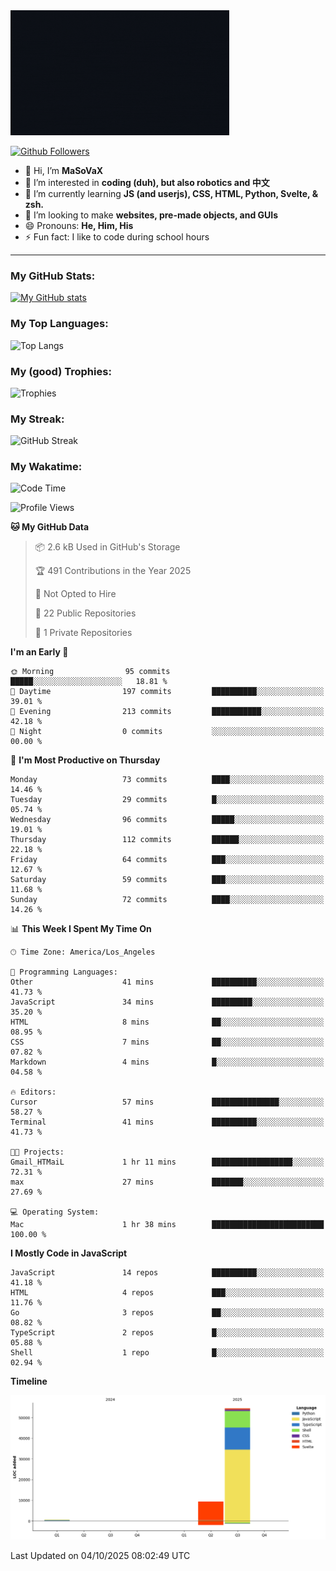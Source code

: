 <img src="profile-up.gif" alt="Profile Up" width="350px" height="200px">

[![Github Followers](https://img.shields.io/github/followers/genZrizzCode?logo=github&style=plastic)](https://github.com/genZrizzCode?tab=followers)

- 👋 Hi, I’m **MaSoVaX**
- 👀 I’m interested in **coding (duh), but also robotics and 中文**
- 🌱 I’m currently learning **JS (and userjs), CSS, HTML, Python, Svelte, & zsh.**
- 💞️ I’m looking to make **websites, pre-made objects, and GUIs**
- 😄 Pronouns: **He, Him, His**
- ⚡ Fun fact: I like to code during school hours
  
---

### My GitHub Stats:
[![My GitHub stats](https://github-readme-stats.vercel.app/api?username=genzrizzcode&show_icons=true&theme=github_dark&hide_border=true&show=discussions_started,discussions_answered&rank_icon=percentile)](https://github.com/genZrizzCode)

### My Top Languages:
![Top Langs](https://github-readme-stats.vercel.app/api/top-langs/?username=genzrizzcode&langs_count=20&show_icons=true&theme=github_dark&hide_border=true&layout=compact)

### My (good) Trophies:
![Trophies](https://github-profile-trophy.vercel.app/?username=genzrizzcode&rank=SECRET,SSS,SS,S,AAA,AA,A,B&theme=matrix&column=3&margin-w=10&margin-h=10)

### My Streak:
![GitHub Streak](https://streak-stats.demolab.com?user=genZrizzCode&theme=highcontrast&border_radius=25&date_format=M%20j%5B%2C%20Y%5D&card_width=525&stroke=EB5454)

### My Wakatime:
<!--START_SECTION:waka-->
![Code Time](http://img.shields.io/badge/Code%20Time-57%20hrs%2046%20mins-blue)

![Profile Views](http://img.shields.io/badge/Profile%20Views-0-blue)

**🐱 My GitHub Data** 

> 📦 2.6 kB Used in GitHub's Storage 
 > 
> 🏆 491 Contributions in the Year 2025
 > 
> 🚫 Not Opted to Hire
 > 
> 📜 22 Public Repositories 
 > 
> 🔑 1 Private Repositories 
 > 
**I'm an Early 🐤** 

```text
🌞 Morning                95 commits          █████░░░░░░░░░░░░░░░░░░░░   18.81 % 
🌆 Daytime                197 commits         ██████████░░░░░░░░░░░░░░░   39.01 % 
🌃 Evening                213 commits         ███████████░░░░░░░░░░░░░░   42.18 % 
🌙 Night                  0 commits           ░░░░░░░░░░░░░░░░░░░░░░░░░   00.00 % 
```
📅 **I'm Most Productive on Thursday** 

```text
Monday                   73 commits          ████░░░░░░░░░░░░░░░░░░░░░   14.46 % 
Tuesday                  29 commits          █░░░░░░░░░░░░░░░░░░░░░░░░   05.74 % 
Wednesday                96 commits          █████░░░░░░░░░░░░░░░░░░░░   19.01 % 
Thursday                 112 commits         ██████░░░░░░░░░░░░░░░░░░░   22.18 % 
Friday                   64 commits          ███░░░░░░░░░░░░░░░░░░░░░░   12.67 % 
Saturday                 59 commits          ███░░░░░░░░░░░░░░░░░░░░░░   11.68 % 
Sunday                   72 commits          ████░░░░░░░░░░░░░░░░░░░░░   14.26 % 
```


📊 **This Week I Spent My Time On** 

```text
🕑︎ Time Zone: America/Los_Angeles

💬 Programming Languages: 
Other                    41 mins             ██████████░░░░░░░░░░░░░░░   41.73 % 
JavaScript               34 mins             █████████░░░░░░░░░░░░░░░░   35.20 % 
HTML                     8 mins              ██░░░░░░░░░░░░░░░░░░░░░░░   08.95 % 
CSS                      7 mins              ██░░░░░░░░░░░░░░░░░░░░░░░   07.82 % 
Markdown                 4 mins              █░░░░░░░░░░░░░░░░░░░░░░░░   04.58 % 

🔥 Editors: 
Cursor                   57 mins             ███████████████░░░░░░░░░░   58.27 % 
Terminal                 41 mins             ██████████░░░░░░░░░░░░░░░   41.73 % 

🐱‍💻 Projects: 
Gmail_HTMaiL             1 hr 11 mins        ██████████████████░░░░░░░   72.31 % 
max                      27 mins             ███████░░░░░░░░░░░░░░░░░░   27.69 % 

💻 Operating System: 
Mac                      1 hr 38 mins        █████████████████████████   100.00 % 
```

**I Mostly Code in JavaScript** 

```text
JavaScript               14 repos            ██████████░░░░░░░░░░░░░░░   41.18 % 
HTML                     4 repos             ███░░░░░░░░░░░░░░░░░░░░░░   11.76 % 
Go                       3 repos             ██░░░░░░░░░░░░░░░░░░░░░░░   08.82 % 
TypeScript               2 repos             █░░░░░░░░░░░░░░░░░░░░░░░░   05.88 % 
Shell                    1 repo              █░░░░░░░░░░░░░░░░░░░░░░░░   02.94 % 
```



**Timeline**

![Lines of Code chart](https://raw.githubusercontent.com/genZrizzCode/genZrizzCode/main/assets/bar_graph.png)


 Last Updated on 04/10/2025 08:02:49 UTC
<!--END_SECTION:waka-->
